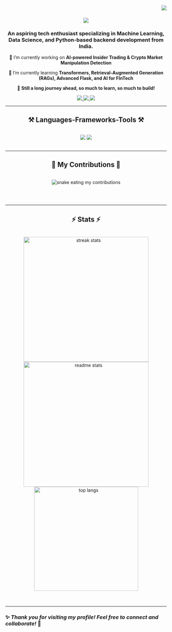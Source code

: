 <!-- Visitor Badge -->
<img align="right" src="https://visitor-badge.laobi.icu/badge?page_id=utpal2102" />

<h1 align="center">
    <img src="https://readme-typing-svg.herokuapp.com/?font=Righteous&size=35&center=true&vCenter=true&width=500&height=70&duration=4000&lines=Hi+There!+👋;+I'm+Priyadarshi+Utpal!;+Aspiring+ML+Engineer+🚀;" />
</h1>
<h3 align="center">An aspiring tech enthusiast specializing in Machine Learning, Data Science, and Python-based backend development from India.</h3>

<div align="center">

 🔭 I’m currently working on **AI-powered Insider Trading & Crypto Market Manipulation Detection**
 
 🌱 I’m currently learning **Transformers, Retrieval-Augmented Generation (RAGs), Advanced Flask, and AI for FInTech**

 🚀  **Still a long journey ahead, so much to learn, so much to build!**

</div>

<div align="center"> 
  <a href="mailto:priyadarshiutpal06@gmail.com">
    <img src="https://img.shields.io/badge/Gmail-333333?style=for-the-badge&logo=gmail&logoColor=red" />
  </a>
  <a href="https://www.linkedin.com/in/priyadarshi-uttpal-731821236/" target="_blank">
    <img src="https://img.shields.io/badge/LinkedIn-0077B5?style=for-the-badge&logo=linkedin&logoColor=white" target="_blank" />
  </a>
  <a href="https://github.com/utpal2102" target="_blank">
     <img src="https://img.shields.io/badge/Github-333333?style=for-the-badge&logo=github&logoColor=white" target="_blank" /></a>
</div>
 <hr/>
 
<h2 align="center">⚒️ Languages-Frameworks-Tools ⚒️</h2>
<br/>
<div align="center">
    <img src="https://skillicons.dev/iconsi=python,tensorflow,pytorch,sklearn,flask,django,fastapi,mysql,git,docker,raspberrypi" />
    <img src="https://skillicons.dev/icons?i=rag,langchain,transformers,gradio,streamlit" /><br>
</div>

<br/>
<hr/>

<div align="center">
  <h2>🐍 My Contributions 🐍</h2>
  <br>
  <img alt="snake eating my contributions" src="https://raw.githubusercontent.com/utpal2102/utpal2102/output/github-contribution-grid-snake.svg" />
  
<br/><br/>
</div>
<hr/>

<h2 align="center">⚡ Stats ⚡</h2>
<br>
<div align=center>
  <img width=390 src="https://github-readme-streak-stats.herokuapp.com/?user=utpal2102&theme=react&border_radius=10" alt="streak stats"/>
  <img width=390 src="https://github-readme-stats.vercel.app/api?username=utpal2102&show_icons=true&theme=react&rank_icon=github&border_radius=10" alt="readme stats" />
  <br/>
  <img width=325 align="center" src="https://github-readme-stats.vercel.app/api/top-langs/?username=utpal2102&hide=HTML&langs_count=8&layout=compact&theme=react&border_radius=10&size_weight=0.5&count_weight=0.5&exclude_repo=github-readme-stats" alt="top langs" />
  
</div>
<br/><br/>

<hr/>

### ✨ *Thank you for visiting my profile! Feel free to connect and collaborate!* 🚀
